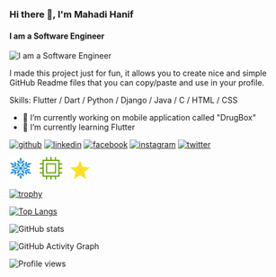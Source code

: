 ### Hi there 👋, I'm Mahadi Hanif
#### I am a Software Engineer
![I am a Software Engineer](https://media-exp1.licdn.com/dms/image/C5603AQFRoKbjh6FtJA/profile-displayphoto-shrink_200_200/0/1634710856987?e=1648080000&v=beta&t=sHA0zsw6tiwsU0DChlT5IYlk5gp92CFhm0-UwLRmZ78)

I made this project just for fun, it allows you to create nice and simple GitHub Readme files that you can copy/paste and use in your profile.

Skills: Flutter / Dart / Python / Django / Java / C / HTML / CSS

- 🔭 I’m currently working on mobile application called "DrugBox" 
- 🌱 I’m currently learning Flutter 


[<img src='https://cdn.jsdelivr.net/npm/simple-icons@3.0.1/icons/github.svg' alt='github' height='40'>](https://github.com/mahadihanif)  [<img src='https://cdn.jsdelivr.net/npm/simple-icons@3.0.1/icons/linkedin.svg' alt='linkedin' height='40'>](https://www.linkedin.com/in/mahadihanif/)  [<img src='https://cdn.jsdelivr.net/npm/simple-icons@3.0.1/icons/facebook.svg' alt='facebook' height='40'>](https://www.facebook.com/mahadihasanhanif)  [<img src='https://cdn.jsdelivr.net/npm/simple-icons@3.0.1/icons/instagram.svg' alt='instagram' height='40'>](https://www.instagram.com/mahadi_hanif/)  [<img src='https://cdn.jsdelivr.net/npm/simple-icons@3.0.1/icons/twitter.svg' alt='twitter' height='40'>](https://twitter.com/mahadihanif_)  

<a href='https://archiveprogram.github.com/'><img src='https://raw.githubusercontent.com/acervenky/animated-github-badges/master/assets/acbadge.gif' width='40' height='40'></a> <a href='https://docs.github.com/en/developers'><img src='https://raw.githubusercontent.com/acervenky/animated-github-badges/master/assets/devbadge.gif' width='40' height='40'></a> <a href='https://stars.github.com/'><img src='https://raw.githubusercontent.com/acervenky/animated-github-badges/master/assets/starbadge.gif' width='35' height='35'></a> 

[![trophy](https://github-profile-trophy.vercel.app/?username=mahadihanif)](https://github.com/ryo-ma/github-profile-trophy)

[![Top Langs](https://github-readme-stats.vercel.app/api/top-langs/?username=mahadihanif)](https://github.com/anuraghazra/github-readme-stats)

![GitHub stats](https://github-readme-stats.vercel.app/api?username=mahadihanif&show_icons=true)  

![GitHub Activity Graph](https://activity-graph.herokuapp.com/graph?username=mahadihanif)  

![Profile views](https://gpvc.arturio.dev/mahadihanif)  
